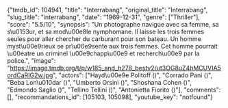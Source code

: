 {"tmdb_id": 104941, "title": "Interrabang", "original_title": "Interrabang", "slug_title": "interrabang", "date": "1969-12-31", "genre": ["Thriller"], "score": "5.5/10", "synopsis": "Un photographe navigue avec sa femme, sa s\u0153ur, et sa mod\u00e8le nymphomane. Il laisse les trois femmes seules pour aller chercher du carburant pour son bateau. Un homme myst\u00e9rieux se pr\u00e9sente aux trois femmes. Cet homme pourrait \u00eatre un criminel \u00e9chapp\u00e9 et recherch\u00e9 par la police.", "image": "https://image.tmdb.org/t/p/w185_and_h278_bestv2/ut3OG8uZ4hMCUVIA5ordCaRIG2w.jpg", "actors": ["Hayd\u00e9e Politoff ()", "Corrado Pani ()", "Beba Lon\u010dar ()", "Umberto Orsini ()", "Shoshana Cohen ()", "Edmondo Saglio ()", "Tellino Tellini ()", "Antonietta Fiorito ()"], "comments": [], "recommandations_id": [105103, 105098], "youtube_key": "notfound"}